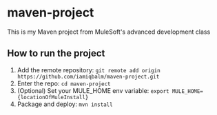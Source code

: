 
# maven-project
This is my Maven project from MuleSoft's advanced development class
## How to run the project
1. Add the remote repository: `git remote add origin
https://github.com/iamiqbalm/maven-project.git`
2. Enter the repo: `cd maven-project`
3. (Optional) Set your MULE_HOME env variable: `export
MULE_HOME={locationOfMuleInstall}`
4. Package and deploy: `mvn install`